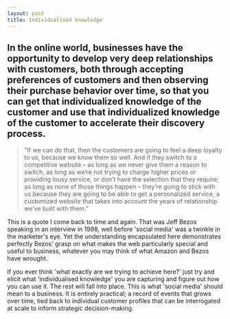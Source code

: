 ```yaml
---
layout: post
title: Individualised knowledge
---
```


## In the online world, businesses have the opportunity to develop very deep relationships with customers, both through accepting preferences of customers and then observing their purchase behavior over time, so that you can get that individualized knowledge of the customer and use that individualized knowledge of the customer to accelerate their discovery process.

> "If we can do that, then the customers are going to feel a deep loyalty to us, because we know them so well. And if they switch to a competitive website – as long as we never give them a reason to switch, as long as we’re not trying to charge higher prices or providing lousy service, or don’t have the selection that they require; as long as none of those things happen – they’re going to stick with us because they are going to be able to get a personalized service, a customized website that takes into account the years of relationship we’ve built with them.”

This is a quote I come back to time and again. That was Jeff Bezos speaking in an interview in 1998, well before 'social media' was a twinkle in the marketer's eye. Yet the understanding encapsulated here demonstrates perfectly Bezos' grasp on what makes the web particularly special and useful to business, whatever you may think of what Amazon and Bezos have wrought.

If you ever think 'what exactly are we trying to achieve here?' just try and elicit what 'individualised knowledge' you are capturing and figure out how you can use it. The rest will fall into place. This is what 'social media' should mean to a business. It is entirely practical; a record of events that grows over time, tied back to individual customer profiles that can be interrogated at scale to inform strategic decision-making.